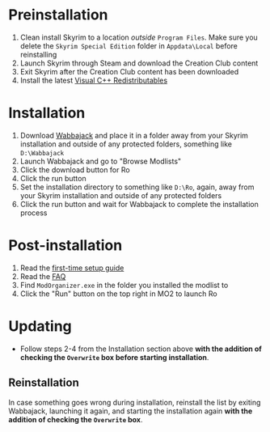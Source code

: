 # Preinstallation

1. Clean install Skyrim to a location _outside_ `Program Files`. Make sure you delete the `Skyrim Special Edition` folder in `Appdata\Local` before reinstalling
2. Launch Skyrim through Steam and download the Creation Club content
3. Exit Skyrim after the Creation Club content has been downloaded
4. Install the latest [Visual C++ Redistributables](https://learn.microsoft.com/en-us/cpp/windows/latest-supported-vc-redist?view=msvc-170#visual-studio-2015-2017-2019-and-2022)

# Installation

1. Download [Wabbajack](https://www.wabbajack.org/) and place it in a folder away from your Skyrim installation and outside of any protected folders, something like `D:\Wabbajack`
2. Launch Wabbajack and go to "Browse Modlists"
3. Click the download button for Ro
4. Click the run button
5. Set the installation directory to something like `D:\Ro`, again, away from your Skyrim installation and outside of any protected folders
6. Click the run button and wait for Wabbajack to complete the installation process

# Post-installation

1. Read the [first-time setup guide](https://github.com/ThirdEyeSqueegee/Ro/blob/main/SETUP.md)
2. Read the [FAQ](https://github.com/ThirdEyeSqueegee/Ro/blob/main/FAQ.md)
3. Find `ModOrganizer.exe` in the folder you installed the modlist to
4. Click the "Run" button on the top right in MO2 to launch Ro

# Updating

- Follow steps 2-4 from the Installation section above **with the addition of checking the `Overwrite` box before starting installation**.

## Reinstallation

In case something goes wrong during installation, reinstall the list by exiting Wabbajack, launching it again, and starting the installation again **with the addition of checking the `Overwrite` box**.
